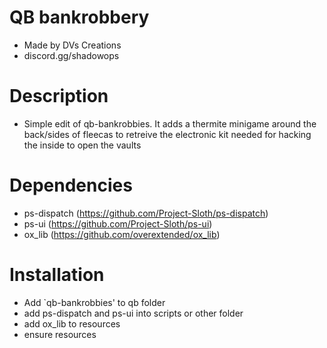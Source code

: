 # QB bankrobbery
* Made by DVs Creations
* discord.gg/shadowops


# Description
* Simple edit of qb-bankrobbies. It adds a thermite minigame around the back/sides of fleecas to retreive the electronic kit needed for hacking the inside to open the vaults


# Dependencies
* ps-dispatch (https://github.com/Project-Sloth/ps-dispatch)
* ps-ui (https://github.com/Project-Sloth/ps-ui)
* ox_lib (https://github.com/overextended/ox_lib)


# Installation
* Add `qb-bankrobbies' to qb folder
* add ps-dispatch and ps-ui into scripts or other folder
* add ox_lib to resources
* ensure resources

